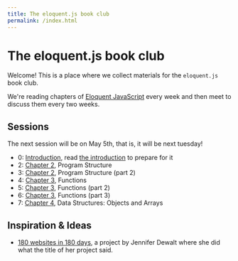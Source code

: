 ```yaml
---
title: The eloquent.js book club
permalink: /index.html
---
```


# The eloquent.js book club

Welcome!  This is a place where we collect materials for the `eloquent.js` book club.

We're reading chapters of [Eloquent JavaScript](http://eloquentjavascript.net) every week and then meet to discuss them every two weeks.

## Sessions

The next session will be on May 5th, that is, it will be next tuesday!

- 0: [Introduction](./00), read [the introduction](http://eloquentjavascript.net/00_intro.html) to prepare for it
- 2: [Chapter 2](./02), Program Structure
- 3: [Chapter 2](./03), Program Structure (part 2)
- 4: [Chapter 3](./04), Functions
- 5: [Chapter 3](./05), Functions (part 2)
- 6: [Chapter 3](./06), Functions (part 3)
- 7: [Chapter 4](./07), Data Structures: Objects and Arrays

## Inspiration & Ideas

- [180 websites in 180 days](http://jenniferdewalt.com/), a project by Jennifer Dewalt where she did what the title of her project said.
